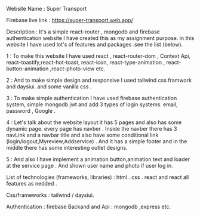 Website Name : Super Transport

Firebase live link :  https://super-transport.web.app/

Description : It's a simple  react-router , mongodb   and  firebase authentication website I have created this as my assignment purpose. in this website I have used lot's of features and packages .see the list (below).

1 : To make this website I have used react , react-router-dom , Context Api, react-toastify,react-hot-toast, react-icon, react-type-animation , react-button-animation ,react-photo-view etc.

2 : And to make simple design and responsive I used tailwind css framwork and daysiui. and some vanilla css . 

3 : To make simple authentication I have used firebase authentication system, simple mongodb jwt and  add 3 types of login systems. email, password , Google  .

4 : Let's talk about the website layout it has 5 pages and also has some dynamic    page. every page has navber . Inside the navber there has 3 navLink and a navbar title and also have some conditional link (login/logout,Myreview,Addservice) . And it has a simple footer and in the middle there has some interesting outlet designs.

5 : And also I have implement a animation button,animation text  and loader at the service page .  And shown user name and photo if user log in.


List of technologies (frameworks, libraries) : html . css . react and react all features as nedded .

Css/frameworks : tailwind / daysiui. 

Authentication : firebase 
Backand and Api : mongodb ,express etc.